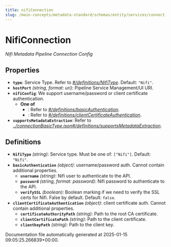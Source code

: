 ```yaml
---
title: nifiConnection
slug: /main-concepts/metadata-standard/schemas/entity/services/connections/pipeline/nificonnection
---
```


# NifiConnection

*Nifi Metadata Pipeline Connection Config*

## Properties

- **`type`**: Service Type. Refer to *[#/definitions/NifiType](#definitions/NifiType)*. Default: `"Nifi"`.
- **`hostPort`** *(string, format: uri)*: Pipeline Service Management/UI URI.
- **`nifiConfig`**: We support username/password or client certificate authentication.
  - **One of**
    - : Refer to *[#/definitions/basicAuthentication](#definitions/basicAuthentication)*.
    - : Refer to *[#/definitions/clientCertificateAuthentication](#definitions/clientCertificateAuthentication)*.
- **`supportsMetadataExtraction`**: Refer to *[../connectionBasicType.json#/definitions/supportsMetadataExtraction](#/connectionBasicType.json#/definitions/supportsMetadataExtraction)*.
## Definitions

- **`NifiType`** *(string)*: Service type. Must be one of: `["Nifi"]`. Default: `"Nifi"`.
- **`basicAuthentication`** *(object)*: username/password auth. Cannot contain additional properties.
  - **`username`** *(string)*: Nifi user to authenticate to the API.
  - **`password`** *(string, format: password)*: Nifi password to authenticate to the API.
  - **`verifySSL`** *(boolean)*: Boolean marking if we need to verify the SSL certs for Nifi. False by default. Default: `false`.
- **`clientCertificateAuthentication`** *(object)*: client certificate auth. Cannot contain additional properties.
  - **`certificateAuthorityPath`** *(string)*: Path to the root CA certificate.
  - **`clientCertificatePath`** *(string)*: Path to the client certificate.
  - **`clientkeyPath`** *(string)*: Path to the client key.


Documentation file automatically generated at 2025-01-15 09:05:25.266839+00:00.
